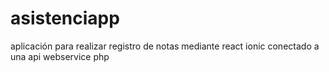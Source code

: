 # asistenciapp
aplicación para realizar registro de notas mediante react ionic conectado a una api webservice php
